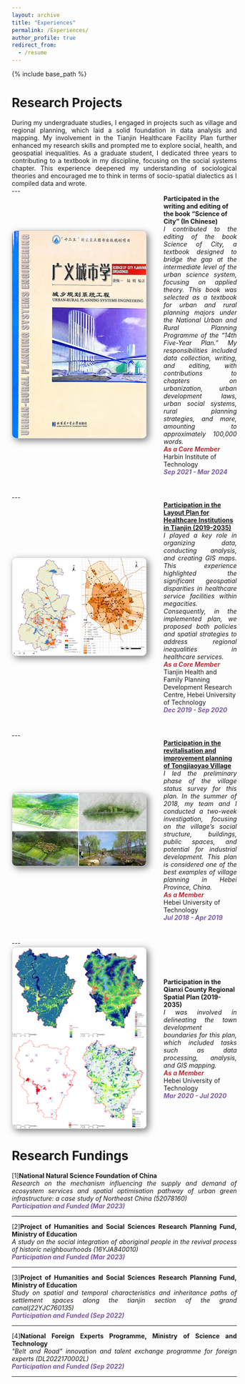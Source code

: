```yaml
---
layout: archive
title: "Experiences"
permalink: /Experiences/
author_profile: true
redirect_from:
  - /resume
---
```


{% include base_path %}

Research Projects
======
<div class="col-sm-9" style="display: flex; align-items: center; padding-left: 0px; text-align: justify;">
During my undergraduate studies, I engaged in projects such as village and regional planning, which laid a solid foundation in data analysis and mapping. My involvement in the Tianjin Healthcare Facility Plan further enhanced my research skills and prompted me to explore social, health, and geospatial inequalities. As a graduate student, I dedicated three years to contributing to a textbook in my discipline, focusing on the social systems chapter. This experience deepened my understanding of sociological theories and encouraged me to think in terms of socio-spatial dialectics as I compiled data and wrote.
 </div>
---

<div class="pub-row" style="display: flex; align-items: center; flex-wrap: wrap; margin-bottom: 40px;">
  <div class="col-sm-3 abbr" style="flex: 0 0 300px; margin-right: 40px; padding-left: 0;">
    <img src="/images/csx.png" class="teaser img-fluid z-depth-1" style="width: 300px; height: auto; box-shadow: 5px 5px 15px rgba(0,0,0,0.5); border: 1px solid #CCCCCC; border-radius: 10px;">
  </div>
  <div class="col-sm-9" style="flex: 1; padding-left: 0;">
    <div>
      <div class="title"><strong>Participated in the writing and editing of the book “Science of City” (In Chinese)</strong></div>
    </div> 
      <div class="competition-description" style="display: flex; align-items: center; padding-left: 0px; text-align: justify;">
      <i>I contributed to the editing of the book Science of City, a textbook designed to bridge the gap at the intermediate level of the urban science system, focusing on applied theory. This book was selected as a textbook for urban and rural planning majors under the National Urban and Rural Planning Programme of the “14th Five-Year Plan.” My responsibilities included data collection, writing, and editing, with contributions to chapters on urbanization, urban development laws, urban social systems, rural planning strategies, and more, amounting to approximately 100,000 words.</i>
    </div>
    <strong><i style="color:#c02c38">As a Core Member</i></strong>
    <div class="author">Harbin Institute of Technology</div>
    <strong><i style="color:#7b5aa6">Sep 2021 - Mar 2024</i></strong>
  </div>
</div>
---

<div class="pub-row" style="display: flex; align-items: center; flex-wrap: wrap; margin-bottom: 40px;">
  <div class="col-sm-3 abbr" style="flex: 0 0 300px; margin-right: 40px; padding-left: 0;">
    <img src="/images/tjyb.png" class="teaser img-fluid z-depth-1" style="width: 300px; height: auto; box-shadow: 5px 5px 15px rgba(0,0,0,0.5); border: 1px solid #CCCCCC; border-radius: 10px;">
  </div>
  <div class="col-sm-9" style="flex: 1; padding-left: 0;">
    <div>
      <div class="title"><a href="https://wsjk.tj.gov.cn/ZWGK3158/GSGG247/202208/W020201110659782999003.pdf"><strong>Participation in the Layout Plan for Healthcare Institutions in Tianjin (2019-2035)</strong></a></div>
    </div> 
     <div class="competition-description" style="display: flex; align-items: center; padding-left: 0px; text-align: justify;">
      <i>I played a key role in organizing data, conducting analysis, and creating GIS maps. This experience highlighted the significant geospatial disparities in healthcare service facilities within megacities. Consequently, in the implemented plan, we proposed both policies and spatial strategies to address regional inequalities in healthcare services.</i>
    </div>
    <strong><i style="color:#c02c38">As a Core Member</i></strong>
    <div class="author">Tianjin Health and Family Planning Development Research Centre, Hebei University of Technology</div>
    <strong><i style="color:#7b5aa6">Dec 2019 - Sep 2020</i></strong>
  </div>
</div>
---

<div class="pub-row" style="display: flex; align-items: center; flex-wrap: wrap; margin-bottom: 40px;">
  <div class="col-sm-3 abbr" style="flex: 0 0 300px; margin-right: 40px; padding-left: 0;">
    <img src="/images/tjyn.png" class="teaser img-fluid z-depth-1" style="width: 300px; height: auto; box-shadow: 5px 5px 15px rgba(0,0,0,0.5); border: 1px solid #CCCCCC; border-radius: 10px;">
  </div>
  <div class="col-sm-9" style="flex: 1; padding-left: 0;">
    <div>
      <div class="title"><a href="https://mp.weixin.qq.com/s/P9vd6_Q21HDs1JTP0rUK5A"><strong>Participation in the revitalisation and improvement planning of Tongjiaoyao Village</strong></a></div>
    </div> 
     <div class="competition-description" style="display: flex; align-items: center; padding-left: 0px; text-align: justify;">
      <i>I led the preliminary phase of the village status survey for this plan. In the summer of 2018, my team and I conducted a two-week investigation, focusing on the village’s social structure, buildings, public spaces, and potential for industrial development. This plan is considered one of the best examples of village planning in Hebei Province, China.</i>
    </div>
    <strong><i style="color:#c02c38">As a Member</i></strong>
    <div class="author">Hebei University of Technology</div>
    <strong><i style="color:#7b5aa6">Jul 2018 - Apr 2019</i></strong>
  </div>
</div>
---

<div class="pub-row" style="display: flex; align-items: center; flex-wrap: wrap; margin-bottom: 40px;">
  <div class="col-sm-3 abbr" style="flex: 0 0 300px; margin-right: 40px; padding-left: 0;">
    <img src="/images/qxn.png" class="teaser img-fluid z-depth-1" style="width: 300px; height: auto; box-shadow: 5px 5px 15px rgba(0,0,0,0.5); border: 1px solid #CCCCCC; border-radius: 10px;">
  </div>
  <div class="col-sm-9" style="flex: 1; padding-left: 0;">
    <div>
      <div class="title"><strong>Participation in the Qianxi County Regional Spatial Plan (2019-2035)</strong></div>
    </div> 
     <div class="competition-description" style="display: flex; align-items: center; padding-left: 0px; text-align: justify;">
      <i>I was involved in delineating the town development boundaries for this plan, which included tasks such as data processing, analysis, and GIS mapping.</i>
    </div>
    <strong><i style="color:#c02c38">As a Member</i></strong>
    <div class="author">Hebei University of Technology</div>
    <strong><i style="color:#7b5aa6">Mar 2020 - Jul 2020</i></strong>
  </div>
</div>

Research Fundings
======

<div class="col-sm-9" style="display: flex; align-items: center; padding-left: 0px; text-align: justify;">
    <div class="title">[1]<strong>National Natural Science Foundation of China</strong></div>
</div> 
<div class="competition-description" style="display: flex; align-items: center; padding-left: 0px; text-align: justify;">
    <i>Research on the mechanism influencing the supply and demand of ecosystem services and spatial optimisation pathway of urban green infrastructure: a case study of Northeast China (52078160)</i>
</div>
<strong><i style="color:#7b5aa6">Participation and Funded (Mar 2023)</i></strong>

---

<div class="col-sm-9" style="display: flex; align-items: center; padding-left: 0px; text-align: justify;">
    <div class="title">[2]<strong>Project of Humanities and Social Sciences Research Planning Fund, Ministry of Education</strong></div>
</div> 
<div class="competition-description" style="display: flex; align-items: center; padding-left: 0px; text-align: justify;">
    <i>A study on the social integration of aboriginal people in the revival process of historic neighbourhoods (16YJA840010)</i>
</div>
<strong><i style="color:#7b5aa6">Participation and Funded (Mar 2023)</i></strong>

---

<div class="col-sm-9" style="display: flex; align-items: center; padding-left: 0px; text-align: justify;">
    <div class="title">[3]<strong>Project of Humanities and Social Sciences Research Planning Fund, Ministry of Education</strong></div>
</div> 
<div class="competition-description" style="display: flex; align-items: center; padding-left: 0px; text-align: justify;">
    <i>Study on spatial and temporal characteristics and inheritance paths of settlement spaces along the tianjin section of the grand canal(22YJC760135)</i>
</div>
<strong><i style="color:#7b5aa6">Participation and Funded (Sep 2022)</i></strong>

---

<div class="col-sm-9" style="display: flex; align-items: center; padding-left: 0px; text-align: justify;">
    <div class="title">[4]<strong>National Foreign Experts Programme, Ministry of Science and Technology</strong></div>
</div> 
<div class="competition-description" style="display: flex; align-items: center; padding-left: 0px; text-align: justify;">
    <i>"Belt and Road" innovation and talent exchange programme for foreign experts (DL2022170002L)</i>
</div>
<strong><i style="color:#7b5aa6">Participation and Funded (Sep 2022)</i></strong>

---
